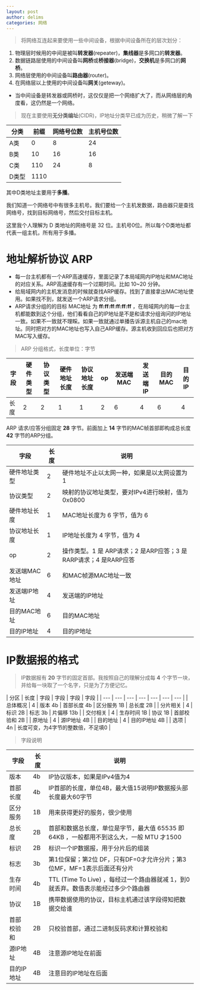 ```yaml
---
layout: post
author: delims
categories: 网络
---
```


> 将网络互连起来要使用一些中间设备，根据中间设备所在的层次划分：

1. 物理层时候用的中间是被叫**转发器**(repeater)，**集线器**是多网口的**转发器**。
2. 数据链路层使用的中间设备叫**网桥**或**桥接器**(bridge)，**交换机**是多网口的**网桥**。
3. 网络层使用的中间设备叫**路由器**(router)。
4. 在网络层以上使用的中间设备叫**网关**(geteway)。

- 当中间设备是转发器或网桥时，这仅仅是把一个网络扩大了，而从网络层的角度看，这仍然是一个网络。

> 现在主要使用**无分类编址**(CIDR)，IP地址分类早已成为历史，稍微了解一下

| 分类 | 前缀 | 网络号位数 | 主机号位数 |
| --- | --- | --- | --- |
| A类 | 0 | 8 | 24 |
| B类 | 10 | 16 | 16 |
| C类 | 110 | 24 | 8 |
| D类型 | 1110 |   |

其中D类地址主要用于**多播**。

我们知道一个网络号中有很多主机号。我们要给一个主机发数据，路由器只是查找网络号，找到目标网络号，然后交付目标主机。

这里我个人理解为 D 类地址的网络号是 32 位。主机号0位。所以每个D类地址都代表一组主机，所有用于多播。

# 地址解析协议 ARP 

- 每一台主机都有一个ARP高速缓存，里面记录了本局域网内IP地址和MAC地址的对应关系。ARP高速缓存有一个过期时间。比如 10~20 分钟。
- 给局域网内的主机发消息的时候就查找ARP缓存。找到了直接拿出MAC地址使用。如果找不到，就发送一个ARP请求分组。
- ARP请求分组的的目标 MAC地址 为 **ff:ff:ff:ff:ff:ff** ，在局域网内的每一台主机都能数到这个分组，他们看看自己的IP地址是不是和请求分组询问的IP地址一致。如果不一致就不理睬。如果一致就通过单播告诉源主机自己的mac地址。同时把对方的MAC地址也写入自己ARP缓存。源主机收到回应后也把对方MAC写入缓存。

> ARP 分组格式，长度单位：字节

|  字段 | 硬件类型 | 协议类型 | 硬件地址长度 | 协议地址长度 | op | 发送端MAC | 发送端IP | 目的MAC | 目的IP |
| --- | --- | --- | --- | --- | --- | --- | --- | --- | --- |
| 长度 | 2 | 2 | 1 | 1 | 2 | 6 | 4 | 6 | 4 |

ARP 请求/应答分组固定 **28** 字节。前面加上 **14** 字节的MAC帧首部即构成总长度 **42** 字节的ARP分组。

|  字段 |  长度 | 说明 |
| --- | --- | --- | 
| 硬件地址类型 | 2 | 硬件地址不止以太网一种，如果是以太网设置为 1 |
| 协议类型 | 2 | 映射的协议地址类型，要对IPv4进行映射，值为 0x0800 |
| 硬件地址长度 | 1 | MAC地址长度为 6 字节，值为 6 |
| 协议地址长度 | 1 | IP地址长度为 4 字节，值为 4 |
| op | 2 | 操作类型。1 是 ARP请求；2 是ARP应答；3 是RARP请求；4 是RARP应答 | 
| 发送端MAC地址 | 6 | 和MAC帧源MAC地址一致 |
| 发送端IP地址 | 4 | 发送端的IP地址 |
| 目的MAC地址 | 6 | 目的MAC地址 |
| 目的IP地址 | 4 | 目的IP地址 |

# IP数据报的格式

> IP数据报有 **20** 字节的固定首部。我按照自己的理解分成每 **4** 个字节一块，并给每一块取了一个名字，只是为了方便记忆。

|  分区 |  长度 | 字段 | 字段 | 字段 | 字段 |
| --- | --- | --- | --- | --- | --- | --- | 
| 总体概况 |  4 | 版本 4b | 首部长度 4b | 区分服务 1B | 总长度 2B |
| 分片相关 |  4  | 标识 2B | 标志 3b | 片偏移 13b |
| 交付相关 |  4  | 生存时间 1B | 协议 1B | 首部校验和 2B | 
| 原地址 |  4  | 源IP地址 4B |
| 目的地址 |  4  | 目的IP地址 4B |
| 选项 |  4n | 长度可变，为4字节的整数倍，不足填0 |

> 字段说明 

| 字段 |  长度 | 说明 |
| --- | --- | --- | 
| 版本 | 4b | IP协议版本，如果是IPv4值为4 |
| 首部长度 | 4b | IP首部的长度，单位4B，最大值15说明IP数据报头部长度最大60字节 |
| 区分服务 | 1B | 用来获得更好的服务，很少使用 |
| 总长度 | 2B | 首部和数据总长度，单位是字节，最大值 65535 即 64KB ，一般都用不到这么大，一般 MTU 才1500 |
| 标识 | 2B | 标识一个IP数据报，用于分片后的组装 |
| 标志 | 3b | 第1位保留；第2位 DF，只有DF=0才允许分片；第3位MF，MF=1表示后面还有分片 |
| 生存时间 | 4b | TTL (Time To Live) ，每经过一个路由器就减 1，到0就丢弃。数值表示能经过多少个路由器 |
| 协议 | 1B | 携带数据使用的协议，目标主机通过该字段得知把数据交给谁 |
| 首部校验和 | 2B | 只校验首部，通过二进制反码求和计算校验和 |
| 源IP地址 | 4B | 注意源IP地址在前面 |
| 目的IP地址 | 4B | 注意目的IP地址在后面 |

